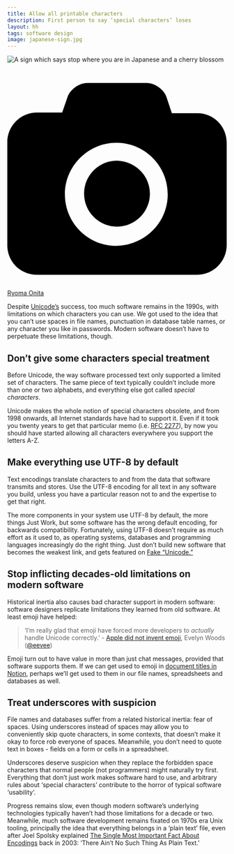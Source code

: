 ```yaml
---
title: Allow all printable characters
description: First person to say ‘special characters’ loses
layout: hh
tags: software design
image: japanese-sign.jpg
---
```


<img src="japanese-sign.jpg" alt="A sign which says stop where you are in Japanese and a cherry blossom">

<a class="unsplash" href="https://unsplash.com/photos/t-J5BZ1a4fY" rel="noopener noreferrer"><span><svg xmlns="http://www.w3.org/2000/svg" viewBox="0 0 32 32"><title>unsplash-logo</title><path d="M20.8 18.1c0 2.7-2.2 4.8-4.8 4.8s-4.8-2.1-4.8-4.8c0-2.7 2.2-4.8 4.8-4.8 2.7.1 4.8 2.2 4.8 4.8zm11.2-7.4v14.9c0 2.3-1.9 4.3-4.3 4.3h-23.4c-2.4 0-4.3-1.9-4.3-4.3v-15c0-2.3 1.9-4.3 4.3-4.3h3.7l.8-2.3c.4-1.1 1.7-2 2.9-2h8.6c1.2 0 2.5.9 2.9 2l.8 2.4h3.7c2.4 0 4.3 1.9 4.3 4.3zm-8.6 7.5c0-4.1-3.3-7.5-7.5-7.5-4.1 0-7.5 3.4-7.5 7.5s3.3 7.5 7.5 7.5c4.2-.1 7.5-3.4 7.5-7.5z"></path></svg></span><span>Ryoma Onita</span></a>

Despite [Unicode’s](https://en.wikipedia.org/wiki/Unicode) success,
too much software remains in the 1990s, with limitations on which characters you can use.
We got used to the idea that you can’t use spaces in file names, punctuation in database table names, or any character you like in passwords.
Modern software doesn’t have to perpetuate these limitations, though.

## Don’t give some characters special treatment

Before Unicode, the way software processed text only supported a limited set of characters.
The same piece of text typically couldn’t include more than one or two alphabets, and everything else got called _special characters_.

Unicode makes the whole notion of special characters obsolete, and from 1998 onwards, all Internet standards have had to support it.
Even if it took you twenty years to get that particular memo (i.e. [RFC 2277](https://tools.ietf.org/html/rfc2277)),
by now you should have started allowing all characters everywhere you support the letters A-Z.

## Make everything use UTF-8 by default

Text encodings translate characters to and from the data that software transmits and stores.
Use the UTF-8 encoding for all text in any software you build, unless you have a particular reason not to and the expertise to get that right.

The more components in your system use UTF-8 by default, the more things Just Work, but some software has the wrong default encoding, for backwards compatibility.
Fortunately, using UTF-8 doesn’t require as much effort as it used to, as operating systems, databases and programming languages increasingly do the right thing.
Just don’t build new software that becomes the weakest link, and gets featured on [Fake “Unicode.”](https://twitter.com/fakeunicode)

## Stop inflicting decades-old limitations on modern software

Historical inertia also causes bad character support in modern software:
software designers replicate limitations they learned from old software.
At least emoji have helped:

> ‘I’m really glad that emoji have forced more developers to _actually_ handle Unicode correctly.’ - 
> [Apple did not invent emoji](https://eev.ee/blog/2016/04/12/apple-did-not-invent-emoji/), Evelyn Woods 
> ([@eevee](https://twitter.com/eevee))

Emoji turn out to have value in more than just chat messages, provided that software supports them.
If we can get used to emoji in [document titles in Notion](https://www.notion.so/Page-icons-covers-be694b07c6284ee3800bd71dde495981), 
perhaps we’ll get used to them in our file names, spreadsheets and databases as well.

## Treat underscores with suspicion

File names and databases suffer from a related historical inertia: fear of spaces.
Using underscores instead of spaces may allow you to conveniently skip quote characters, in some contexts,
that doesn’t make it okay to force rob everyone of spaces.
Meanwhile, you don’t need to quote text in boxes - fields on a form or cells in a spreadsheet.

Underscores deserve suspicion when they replace the forbidden space characters that normal people (not programmers) might naturally try first.
Everything that don’t just work makes software hard to use, and arbitrary rules about ‘special characters’ contribute to the horror of typical software ‘usability’.

Progress remains slow, even though modern software’s underlying technologies typically haven’t had those limitations for a decade or two.
Meanwhile, much software development remains fixated on 1970s era Unix tooling, 
principally the idea that everything belongs in a ‘plain text’ file, even after Joel Spolsky explained 
[The Single Most Important Fact About Encodings](https://www.joelonsoftware.com/2003/10/08/the-absolute-minimum-every-software-developer-absolutely-positively-must-know-about-unicode-and-character-sets-no-excuses/) back in 2003: 
‘There Ain’t No Such Thing As Plain Text.’
